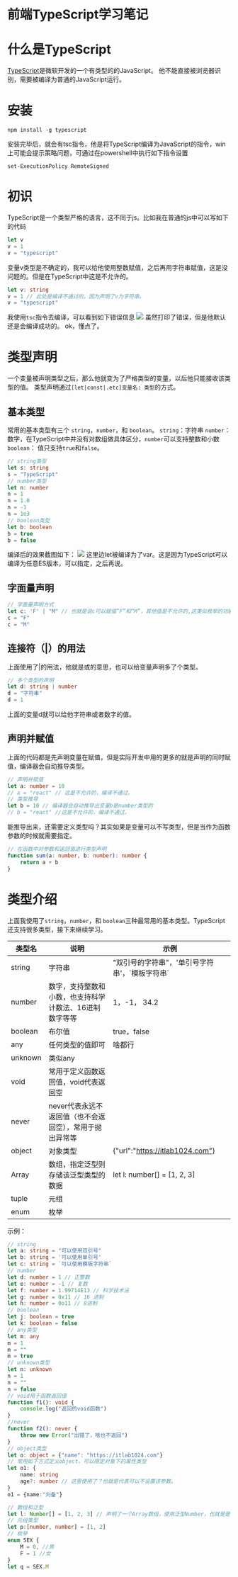 # 前端TypeScript学习笔记
# 什么是TypeScript
[TypeScript](https://www.typescriptlang.org/zh/)是微软开发的一个有类型的的JavaScript。
他不能直接被浏览器识别，需要被编译为普通的JavaScript运行。
# 安装
```shell
npm install -g typescript
```
安装完毕后，就会有tsc指令，他是将TypeScript编译为JavaScript的指令，win上可能会提示策略问题，可通过在powershell中执行如下指令设置
```shell
set-ExecutionPolicy RemoteSigned
```
# 初识
TypeScript是一个类型严格的语言，这不同于js。比如我在普通的js中可以写如下的代码
```javascript
let v
v = 1
v = "typescript"
```
变量v类型是不确定的，我可以给他使用整数赋值，之后再用字符串赋值，这是没问题的。但是在TypeScript中这是不允许的。
```typescript
let v: string
v = 1 // 此处是编译不通过的。因为声明了v为字符串。
v = "typescript"
```
我使用`tsc`指令去编译，可以看到如下错误信息
![](https://itlab1024-1256529903.cos.ap-beijing.myqcloud.com/202211201458817.png)
虽然打印了错误，但是他默认还是会编译成功的。
ok，懂点了。
# 类型声明
一个变量被声明类型之后，那么他就变为了严格类型的变量，以后他只能接收该类型的值。
类型声明通过`[let|const|.etc]变量名: 类型`的方式。
## 基本类型
常用的基本类型有三个
`string`，`number`，和 `boolean`。
`string`：字符串
`number`：数字，在TypeScript中并没有对数组做具体区分，`number`可以支持整数和小数
`boolean`： 值只支持`true`和`false`。
```typescript
// string类型
let s: string
s = "TypeScript"
// number类型
let n: number
n = 1
n = 1.0
n = -1
n = 1e3
// boolean类型
let b: boolean
b = true
b = false

```
编译后的效果截图如下：
![](https://itlab1024-1256529903.cos.ap-beijing.myqcloud.com/202211201517589.png)
这里边let被编译为了var。这是因为TypeScript可以编译为任意ES版本，可以指定，之后再说。

## 字面量声明

```typescript
// 字面量声明方式
let c: 'F' | "M" // 也就是说c可以赋值”F”和“M”，其他值是不允许的,这类似枚举的功能
c = "F"
c = "M"
```

## 连接符（|）的用法

上面使用了|的用法，他就是或的意思，也可以给变量声明多了个类型。

```typescript
// 多个类型的声明
let d: string | number
d = "字符串"
d = 1
```

上面的变量d就可以给他字符串或者数字的值。

## 声明并赋值

上面的代码都是先声明变量在赋值，但是实际开发中用的更多的就是声明的同时赋值，编译器会自动推导类型。
```typescript
// 声明并赋值
let a: number = 10
// a = "react" // 这是不允许的，编译不通过。
// 类型推导
let b = 10 // 编译器会自动推导出变量b是number类型的
// b = "react" //这是不允许的，编译不通过。
```
能推导出来，还需要定义类型吗？其实如果是变量可以不写类型，但是当作为函数参数的时候就需要指定。
```typescript
// 在函数中对参数和返回值进行类型声明
function sum(a: number, b: number): number {
    return a + b
}
```
# 类型介绍
上面我使用了`string`，`number`，和 `boolean`三种最常用的基本类型。TypeScript还支持很多类型，接下来继续学习。

| 类型名  | 说明                                                    | 示例                                             |
| ------- | ------------------------------------------------------- | ------------------------------------------------ |
| string  | 字符串                                                  | "双引号的字符串"，'单引号字符串'，\`模板字符串\` |
| number  | 数字，支持整数和小数，也支持科学计数法、16进制数字等等  | 1，-1， 34.2                                     |
| boolean | 布尔值                                                  | true，false                                      |
| any     | 任何类型的值即可                                        | 啥都行                                           |
| unknown | 类似any                                                 |                                                  |
| void    | 常用于定义函数返回值，void代表返回空                    |                                                  |
| never   | never代表永远不返回值（也不会返回空），常用于抛出异常等 |                                                  |
| object  | 对象类型                                                | {"url":"https://itlab1024.com"}                  |
| Array   | 数组，指定泛型则存储该泛型类型的数据                    | let l: number[] = [1, 2, 3]                      |
| tuple   | 元组                                                    |                                                  |
| enum    | 枚举                                                    |                                                  |

示例：

```typescript
// string
let a: string = "可以使用双引号"
let b: string = '可以使用单引号'
let c: string = `可以使用模板字符串`
// number
let d: number = 1 // 正整数
let e: number = -1 // 复数
let f: number = 1.99714E13 // 科学技术法
let g: number = 0x11 // 16 进制
let h: number = 0o11 // 8进制
// boolean
let j: boolean = true
let k: boolean = false
// any类型
let m: any
m = 1
m = ""
m = true
// unknown类型
let n: unknown
n = 1
n = ""
n = false
// void用于函数返回值
function f1(): void {
    console.log("返回的void函数")
}
//never
function f2(): never {
    throw new Error("出错了，啥也不返回")
}
// object类型
let o: object = {"name": "https://itlab1024.com"}
// 常用如下方式定义object。可以限定对象下的属性类型
let o1: {
    name: string
    age?: number // 这里使用了？也就是代表可以不设置该参数。
}
o1 = {name:"刘备"}

// 数组和泛型
let l: Number[] = [1, 2, 3] // 声明了一个Array数组，使用泛型Number，也就是是说数组中只能使用Number类型的数据。
// 元组类型
let p:[number, number] = [1, 2]
// 枚举
enum SEX {
    M = 0, //男
    F = 1 //女
}
let q = SEX.M


```
